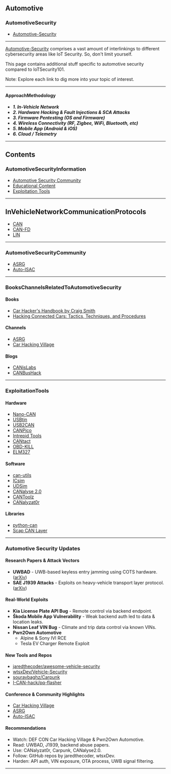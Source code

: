 ## Automotive

### AutomotiveSecurity
- [Automotive-Security](https://github.com/V33RU/IoTSecurity101/blob/master/Automotive-Security.md)

---

[Automotive-Security](https://github.com/V33RU/IoTSecurity101/blob/master/Automotive/Automotive-security.md) comprises a vast amount of interlinkings to different cybersecurity areas like IoT Security. So, don't limit yourself.

This page contains additional stuff specific to automotive security compared to IoTSecurity101.

Note: Explore each link to dig more into your topic of interest.

---

#### ApproachMethodology

- ***1. In-Vehicle Network***
- ***2. Hardware Hacking & Fault Injections & SCA Attacks***
- ***3. Firmware Pentesting (OS and Firmware)***
- ***4. Wireless Connectivity (RF, Zigbee, WiFi, Bluetooth, etc)***
- ***5. Mobile App (Android & iOS)***
- ***6. Cloud / Telemetry***

---

## Contents

### AutomotiveSecurityInformation
- [Automotive Security Community](#AutomotiveSecurityCommunity)
- [Educational Content](#BooksChannelsRelatedToAutomotiveSecurity)
- [Exploitation Tools](#ExploitationTools)

---

## InVehicleNetworkCommunicationProtocols
- [CAN](https://en.wikipedia.org/wiki/CAN_bus)
- [CAN-FD](https://en.wikipedia.org/wiki/CAN_FD)
- [LIN](https://en.wikipedia.org/wiki/Local_Interconnect_Network)

---

### AutomotiveSecurityCommunity

- [ASRG](https://asrg.io)
- [Auto-ISAC](https://automotiveisac.com/)

---

### BooksChannelsRelatedToAutomotiveSecurity

#### Books
- [Car Hacker's Handbook by Craig Smith](https://nostarch.com/carhacking)
- [Hacking Connected Cars: Tactics, Techniques, and Procedures](https://onlinelibrary.wiley.com/doi/book/10.1002/9781119491774)

#### Channels
- [ASRG](https://www.youtube.com/@automotivesecurityresearch1613)
- [Car Hacking Village](https://www.youtube.com/@carhackingvillage)

#### Blogs
- [CANisLabs](https://kentindell.github.io/)
- [CANBusHack](https://canbushack.com/blog/)

---

### ExploitationTools

#### Hardware

- [Nano-CAN](https://github.com/mintynet/nano-can)
- [USBtin](http://www.fischl.de/usbtin/)
- [USB2CAN](http://www.8devices.com/products/usb2can/)
- [CANPico](https://canislabs.com/canpico/)
- [Intrepid Tools](http://store.intrepidcs.com/)
- [CANtact](http://linklayer.github.io/cantact/)
- [OBD-KILL](https://store.intrepidcs.com/product/chv-badge-30)
- [ELM327](https://www.elmelectronics.com/obdic.html)

#### Software

- [can-utils](https://github.com/linux-can/can-utils)
- [ICsim](https://github.com/zombieCraig/ICSim/)
- [UDSim](https://github.com/zombieCraig/UDSim/)
- [CANalyse 2.0](https://github.com/canalyse/CANalyse-2.0)
- [CANToolz](https://github.com/eik00d/CANToolz)
- [CANalyzat0r](https://github.com/schutzwerk/CANalyzat0r)

#### Libraries

- [python-can](https://pypi.org/project/python-can/)
- [Scap CAN Layer](https://dissec.to/kb/chapters/can/can-scapy.html)

---

### Automotive Security Updates

#### Research Papers & Attack Vectors

- **UWBAD** - UWB-based keyless entry jamming using COTS hardware. ([arXiv](https://arxiv.org/abs/2407.00682))
- **SAE J1939 Attacks** - Exploits on heavy-vehicle transport layer protocol. ([arXiv](https://arxiv.org/abs/2406.00810))

#### Real-World Exploits

- **Kia License Plate API Bug** - Remote control via backend endpoint.
- **Škoda Mobile App Vulnerability** - Weak backend auth led to data & location leaks.
- **Nissan Leaf VIN Bug** - Climate and trip data control via known VINs.
- **Pwn2Own Automotive**
  - Alpine & Sony IVI RCE
  - Tesla EV Charger Remote Exploit

#### New Tools and Repos

- [jaredthecoder/awesome-vehicle-security](https://github.com/jaredthecoder/awesome-vehicle-security)
- [wtsxDev/Vehicle-Security](https://github.com/wtsxDev/Vehicle-Security)
- [souravbaghz/Carpunk](https://github.com/souravbaghz/Carpunk)
- [I-CAN-hack/pq-flasher](https://github.com/I-CAN-hack/pq-flasher)

#### Conference & Community Highlights

- [Car Hacking Village](https://www.carhackingvillage.com/)
- [ASRG](https://asrg.io)
- [Auto-ISAC](https://automotiveisac.com/)

#### Recommendations

- Watch: DEF CON Car Hacking Village & Pwn2Own Automotive.
- Read: UWBAD, J1939, backend abuse papers.
- Use: CANalyzat0r, Carpunk, CANalyse2.0.
- Follow: GitHub repos by jaredthecoder, wtsxDev.
- Harden: API auth, VIN exposure, OTA process, UWB signal filtering.

---
